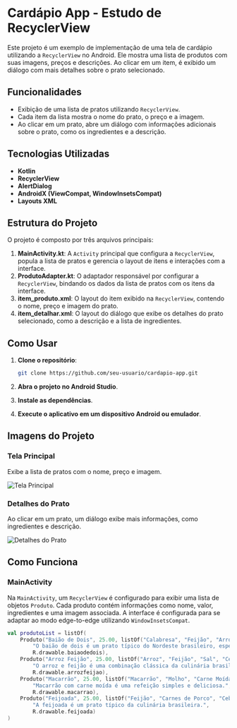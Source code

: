 # Cardápio App - Estudo de RecyclerView

Este projeto é um exemplo de implementação de uma tela de cardápio utilizando a `RecyclerView` no Android. Ele mostra uma lista de produtos com suas imagens, preços e descrições. Ao clicar em um item, é exibido um diálogo com mais detalhes sobre o prato selecionado.

## Funcionalidades

- Exibição de uma lista de pratos utilizando `RecyclerView`.
- Cada item da lista mostra o nome do prato, o preço e a imagem.
- Ao clicar em um prato, abre um diálogo com informações adicionais sobre o prato, como os ingredientes e a descrição.

## Tecnologias Utilizadas

- **Kotlin**
- **RecyclerView**
- **AlertDialog**
- **AndroidX (ViewCompat, WindowInsetsCompat)**
- **Layouts XML**

## Estrutura do Projeto

O projeto é composto por três arquivos principais:

1. **MainActivity.kt**: A `Activity` principal que configura a `RecyclerView`, popula a lista de pratos e gerencia o layout de itens e interações com a interface.
2. **ProdutoAdapter.kt**: O adaptador responsável por configurar a `RecyclerView`, bindando os dados da lista de pratos com os itens da interface.
3. **item_produto.xml**: O layout do item exibido na `RecyclerView`, contendo o nome, preço e imagem do prato.
4. **item_detalhar.xml**: O layout do diálogo que exibe os detalhes do prato selecionado, como a descrição e a lista de ingredientes.

## Como Usar

1. **Clone o repositório**:

    ```bash
    git clone https://github.com/seu-usuario/cardapio-app.git
    ```

2. **Abra o projeto no Android Studio**.

3. **Instale as dependências**.

4. **Execute o aplicativo em um dispositivo Android ou emulador**.

## Imagens do Projeto

### Tela Principal
Exibe a lista de pratos com o nome, preço e imagem.

![Tela Principal](https://github.com/user-attachments/assets/7b620dfa-bd64-403a-b94d-d1744294033d)

### Detalhes do Prato
Ao clicar em um prato, um diálogo exibe mais informações, como ingredientes e descrição.

![Detalhes do Prato](https://github.com/user-attachments/assets/801f0b87-127b-4d98-b467-07e28e7a201a)

## Como Funciona

### MainActivity

Na `MainActivity`, um `RecyclerView` é configurado para exibir uma lista de objetos `Produto`. Cada produto contém informações como nome, valor, ingredientes e uma imagem associada. A interface é configurada para se adaptar ao modo edge-to-edge utilizando `WindowInsetsCompat`.

```kotlin
val produtoList = listOf(
    Produto("Baião de Dois", 25.00, listOf("Calabresa", "Feijão", "Arroz", "Cebola", "Sal"), 
        "O baião de dois é um prato típico do Nordeste brasileiro, especialmente do Ceará, que combina arroz e feijão verde.", 
        R.drawable.baiaodedois),
    Produto("Arroz Feijão", 25.00, listOf("Arroz", "Feijão", "Sal", "Cebola"),
        "O arroz e feijão é uma combinação clássica da culinária brasileira.", 
        R.drawable.arrozfeijao),
    Produto("Macarrão", 25.00, listOf("Macarrão", "Molho", "Carne Moída"),
        "Macarrão com carne moída é uma refeição simples e deliciosa.", 
        R.drawable.macarrao),
    Produto("Feijoada", 25.00, listOf("Feijão", "Carnes de Porco", "Cebola", "Sal"),
        "A feijoada é um prato típico da culinária brasileira.", 
        R.drawable.feijoada)
)




 
